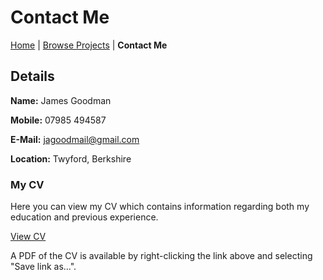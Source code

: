 
# Contact Me

[Home](../../index.md)
|
[Browse Projects](../browse_projects/browse_projects.md)
|
**Contact Me**

## Details

**Name:** James Goodman

**Mobile:** 07985 494587

**E-Mail:** jagoodmail@gmail.com

**Location:** Twyford, Berkshire

### My CV

Here you can view my CV which contains information regarding both my education and previous experience.

[View CV](../../assets/documents/james_goodman_cv_v3.pdf)

A PDF of the CV is available by right-clicking the link above and selecting "Save link as...".
